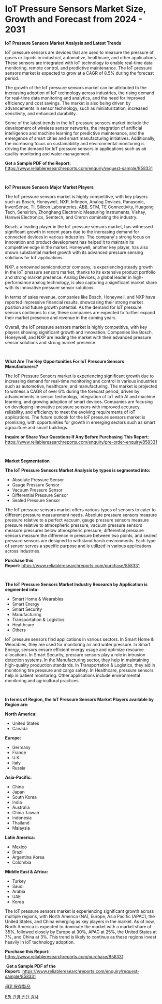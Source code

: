 <p><h1>IoT Pressure Sensors Market Size, Growth and Forecast from 2024 - 2031</h1></p><p><strong>IoT Pressure Sensors Market Analysis and Latest Trends</strong></p>
<p><p>IoT pressure sensors are devices that are used to measure the pressure of gases or liquids in industrial, automotive, healthcare, and other applications. These sensors are integrated with IoT technology to enable real-time data monitoring, remote control, and predictive maintenance. The IoT pressure sensors market is expected to grow at a CAGR of 8.5% during the forecast period.</p><p>The growth of the IoT pressure sensors market can be attributed to the increasing adoption of IoT technology across industries, the rising demand for real-time data monitoring and analytics, and the need for improved efficiency and cost savings. The market is also being driven by advancements in sensor technology, such as miniaturization, increased sensitivity, and enhanced durability.</p><p>Some of the latest trends in the IoT pressure sensors market include the development of wireless sensor networks, the integration of artificial intelligence and machine learning for predictive maintenance, and the emergence of smart cities and smart manufacturing initiatives. Additionally, the increasing focus on sustainability and environmental monitoring is driving the demand for IoT pressure sensors in applications such as air quality monitoring and water management.</p></p>
<p><strong>Get a Sample PDF of the Report:&nbsp;</strong> <a href="https://www.reliableresearchreports.com/enquiry/request-sample/858331">https://www.reliableresearchreports.com/enquiry/request-sample/858331</a></p>
<p>&nbsp;</p>
<p><strong>IoT Pressure Sensors Major Market Players</strong></p>
<p><p>The IoT pressure sensors market is highly competitive, with key players such as Bosch, Honeywell, NXP, Infineon, Analog Devices, Panasonic, InvenSense, TI, Silicon Laboratories, ABB, STM, TE Connectivity, Huagong Tech, Sensirion, Zhonghang Electronic Measuring Instruments, Vishay, Hanwei Electronics, Semtech, and Omron dominating the industry.</p><p>Bosch, a leading player in the IoT pressure sensors market, has witnessed significant growth in recent years due to the increasing demand for connected devices in various industries. The company's strong focus on innovation and product development has helped it to maintain its competitive edge in the market. Honeywell, another key player, has also shown substantial market growth with its advanced pressure sensing solutions for IoT applications.</p><p>NXP, a renowned semiconductor company, is experiencing steady growth in the IoT pressure sensors market, thanks to its extensive product portfolio and strong market presence. Analog Devices, a global leader in high-performance analog technology, is also capturing a significant market share with its innovative pressure sensor solutions.</p><p>In terms of sales revenue, companies like Bosch, Honeywell, and NXP have reported impressive financial results, showcasing their strong market position and future growth potential. As the demand for IoT pressure sensors continues to rise, these companies are expected to further expand their market presence and revenue in the coming years.</p><p>Overall, the IoT pressure sensors market is highly competitive, with key players showing significant growth and innovation. Companies like Bosch, Honeywell, and NXP are leading the market with their advanced pressure sensor solutions and strong market presence.</p></p>
<p>&nbsp;</p>
<p><strong>What Are The Key Opportunities For IoT Pressure Sensors Manufacturers?</strong></p>
<p><p>The IoT Pressure Sensors market is experiencing significant growth due to increasing demand for real-time monitoring and control in various industries such as automotive, healthcare, and manufacturing. The market is projected to witness a CAGR of over 6% during the forecast period, driven by advancements in sensor technology, integration of IoT with AI and machine learning, and growing adoption of smart devices. Companies are focusing on developing innovative pressure sensors with improved accuracy, reliability, and efficiency to meet the evolving requirements of IoT applications. The future outlook for the IoT pressure sensors market is promising, with opportunities for growth in emerging sectors such as smart agriculture and smart buildings.</p></p>
<p><strong>Inquire or Share Your Questions If Any Before Purchasing This Report:</strong> <a href="https://www.reliableresearchreports.com/enquiry/pre-order-enquiry/858331">https://www.reliableresearchreports.com/enquiry/pre-order-enquiry/858331</a></p>
<p>&nbsp;</p>
<p><strong>Market Segmentation</strong></p>
<p><strong>The IoT Pressure Sensors Market Analysis by types is segmented into:</strong></p>
<p><ul><li>Absolute Pressure Sensor</li><li>Gauge Pressure Sensor</li><li>Vacuum Pressure Sensor</li><li>Differential Pressure Sensor</li><li>Sealed Pressure Sensor</li></ul></p>
<p><p>The IoT pressure sensors market offers various types of sensors to cater to different pressure measurement needs. Absolute pressure sensors measure pressure relative to a perfect vacuum, gauge pressure sensors measure pressure relative to atmospheric pressure, vacuum pressure sensors measure pressures below atmospheric pressure, differential pressure sensors measure the difference in pressure between two points, and sealed pressure sensors are designed to withstand harsh environments. Each type of sensor serves a specific purpose and is utilized in various applications across industries.</p></p>
<p><strong>Purchase this Report:&nbsp;</strong><a href="https://www.reliableresearchreports.com/purchase/858331">https://www.reliableresearchreports.com/purchase/858331</a></p>
<p>&nbsp;</p>
<p><strong>The IoT Pressure Sensors Market Industry Research by Application is segmented into:</strong></p>
<p><ul><li>Smart Home & Wearables</li><li>Smart Energy</li><li>Smart Security</li><li>Manufacturing</li><li>Transportation & Logistics</li><li>Healthcare</li><li>Others</li></ul></p>
<p><p>IoT pressure sensors find applications in various sectors. In Smart Home & Wearables, they are used for monitoring air and water pressure. In Smart Energy, sensors ensure efficient energy usage and optimize resource allocations. In Smart Security, pressure sensors play a role in intrusion detection systems. In the Manufacturing sector, they help in maintaining high-quality production standards. In Transportation & Logistics, they aid in monitoring tire pressure and cargo safety. In Healthcare, pressure sensors help in patient monitoring. Other applications include environmental monitoring and agricultural practices.</p></p>
<p>&nbsp;</p>
<p><strong>In terms of Region, the IoT Pressure Sensors Market Players available by Region are:</strong></p>
<p>
    <p> <strong> North America: </strong>
        <ul>
            <li>United States</li>
            <li>Canada</li>
        </ul>
        </p> 
    <p> <strong> Europe: </strong>
        <ul>
            <li>Germany</li>
            <li>France</li>
            <li>U.K.</li>
            <li>Italy</li>
            <li>Russia</li>
        </ul>
        </p> 
    <p> <strong> Asia-Pacific: </strong>
        <ul>
            <li>China</li>
            <li>Japan</li>
            <li>South Korea</li>
            <li>India</li>
            <li>Australia</li>
            <li>China Taiwan</li>
            <li>Indonesia</li>
            <li>Thailand</li>
            <li>Malaysia</li>
        </ul>
        </p> 
    <p> <strong> Latin America: </strong>
        <ul>
            <li>Mexico</li>
            <li>Brazil</li>
            <li>Argentina Korea</li>
            <li>Colombia</li>
        </ul>
        </p> 
    <p> <strong> Middle East & Africa: </strong>
        <ul>
            <li>Turkey</li>
            <li>Saudi</li>
            <li>Arabia</li>
            <li>UAE</li>
            <li>Korea</li>
        </ul>
    </p>
    </p>
<p><p>The IoT pressure sensors market is experiencing significant growth across multiple regions, with North America (NA), Europe, Asia Pacific (APAC), the United States, and China emerging as key players in the market. As of now, North America is expected to dominate the market with a market share of 35%, followed closely by Europe at 30%, APAC at 25%, the United States at 7%, and China at 3%. This trend is likely to continue as these regions invest heavily in IoT technology adoption.</p></p>
<p><strong>Purchase this Report: </strong><a href="https://www.reliableresearchreports.com/purchase/858331">https://www.reliableresearchreports.com/purchase/858331</a></p>
<p>&nbsp;<strong>Get a Sample PDF of the Report:&nbsp;&nbsp;</strong><a href="https://www.reliableresearchreports.com/enquiry/request-sample/858331">https://www.reliableresearchreports.com/enquiry/request-sample/858331</a></p>
<p><strong></strong></p>
<p><p><a href="https://github.com/lababdou/Market-Research-Report-List-3/blob/main/81235079236.md">母乳保存製品</a></p><p><a href="https://github.com/jntpkh496620/Market-Research-Report-List-1/blob/main/58328528395.md">E형 간염 진단 검사</a></p></p>